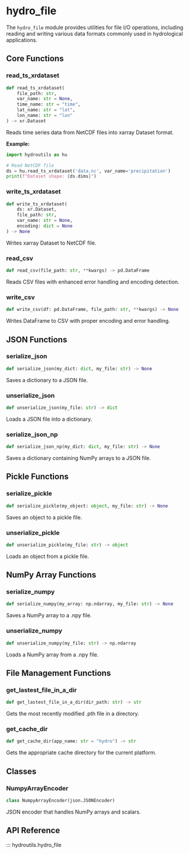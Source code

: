# hydro_file

The `hydro_file` module provides utilities for file I/O operations, including reading and writing various data formats commonly used in hydrological applications.

## Core Functions

### read_ts_xrdataset

```python
def read_ts_xrdataset(
    file_path: str,
    var_name: str = None,
    time_name: str = "time",
    lat_name: str = "lat",
    lon_name: str = "lon"
) -> xr.Dataset
```

Reads time series data from NetCDF files into xarray Dataset format.

**Example:**
```python
import hydroutils as hu

# Read NetCDF file
ds = hu.read_ts_xrdataset('data.nc', var_name='precipitation')
print(f"Dataset shape: {ds.dims}")
```

### write_ts_xrdataset

```python
def write_ts_xrdataset(
    ds: xr.Dataset,
    file_path: str,
    var_name: str = None,
    encoding: dict = None
) -> None
```

Writes xarray Dataset to NetCDF file.

### read_csv

```python
def read_csv(file_path: str, **kwargs) -> pd.DataFrame
```

Reads CSV files with enhanced error handling and encoding detection.

### write_csv

```python
def write_csv(df: pd.DataFrame, file_path: str, **kwargs) -> None
```

Writes DataFrame to CSV with proper encoding and error handling.

## JSON Functions

### serialize_json

```python
def serialize_json(my_dict: dict, my_file: str) -> None
```

Saves a dictionary to a JSON file.

### unserialize_json

```python
def unserialize_json(my_file: str) -> dict
```

Loads a JSON file into a dictionary.

### serialize_json_np

```python
def serialize_json_np(my_dict: dict, my_file: str) -> None
```

Saves a dictionary containing NumPy arrays to a JSON file.

## Pickle Functions

### serialize_pickle

```python
def serialize_pickle(my_object: object, my_file: str) -> None
```

Saves an object to a pickle file.

### unserialize_pickle

```python
def unserialize_pickle(my_file: str) -> object
```

Loads an object from a pickle file.

## NumPy Array Functions

### serialize_numpy

```python
def serialize_numpy(my_array: np.ndarray, my_file: str) -> None
```

Saves a NumPy array to a .npy file.

### unserialize_numpy

```python
def unserialize_numpy(my_file: str) -> np.ndarray
```

Loads a NumPy array from a .npy file.

## File Management Functions

### get_lastest_file_in_a_dir

```python
def get_lastest_file_in_a_dir(dir_path: str) -> str
```

Gets the most recently modified .pth file in a directory.

### get_cache_dir

```python
def get_cache_dir(app_name: str = "hydro") -> str
```

Gets the appropriate cache directory for the current platform.

## Classes

### NumpyArrayEncoder

```python
class NumpyArrayEncoder(json.JSONEncoder)
```

JSON encoder that handles NumPy arrays and scalars.

## API Reference

::: hydroutils.hydro_file